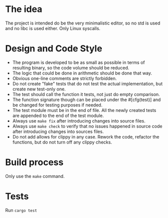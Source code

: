 # The idea

The project is intended do be the very minimalistic editor, so no std is used
and no libc is used either. Only Linux syscalls.

# Design and Code Style

- The program is developed to be as small as possible in terms of resulting
  binary, so the code volume should be reduced.
- The logic that could be done in arithmetic should be done that way.
- Obvious one-line comments are strictly forbidden.
- Do not create "fake" tests that do not test the actual implementation, but
  create new test-only one.
- The test should call the function it tests, not just do empty comparison.
- The function signature though can be placed under the #[cfg(test)] and be
  changed for testing purposes if needed.
- The test module must be in the end of file. All the newly created tests are
  appended to the end of the test module.
- Always use `make fix` after introducing changes into source files.
- Always use `make check` to verify that no issues happened in source code
  after introducing changes into sources files.
- Do not add allows for clippy in any case. Rework the code, refactor the
  functions, but do not turn off any clippy checks.

# Build process

Only use the `make` command.

# Tests

Run `cargo test`
